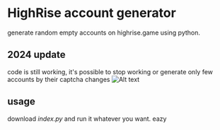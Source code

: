 # HighRise account generator
generate random empty accounts on highrise.game using python.

## 2024 update
code is still working, it's possible to stop working or generate only few accounts by their captcha changes
![Alt text](https://i.postimg.cc/MGh1971V/Screenshot-from-2024-02-19-23-44-01.png)

## usage
download *index.py* and run it whatever you want. eazy
